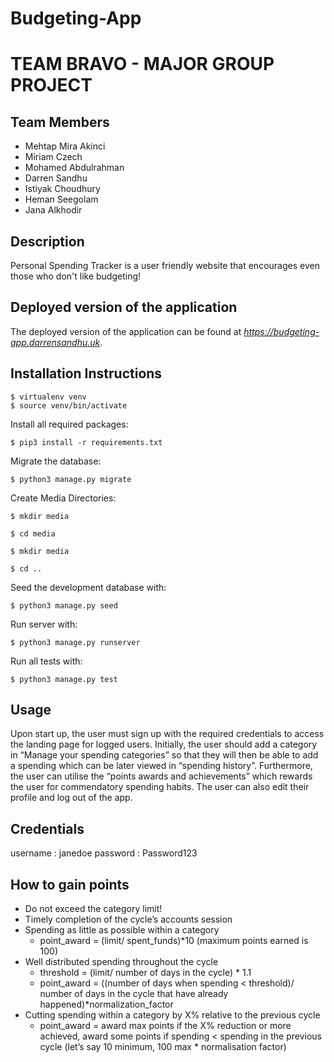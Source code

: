 # Budgeting-App
# TEAM BRAVO - MAJOR GROUP PROJECT 

## Team Members 
- Mehtap Mira Akinci
- Miriam Czech
- Mohamed Abdulrahman
- Darren Sandhu
- Istiyak Choudhury
- Heman Seegolam 
- Jana Alkhodir

## Description
Personal Spending Tracker is a user friendly website that encourages even those who don't like budgeting! 

## Deployed version of the application
The deployed version of the application can be found at *https://budgeting-app.darrensandhu.uk*.

## Installation Instructions 
```
$ virtualenv venv
$ source venv/bin/activate
```

Install all required packages:

```
$ pip3 install -r requirements.txt
```

Migrate the database:

```
$ python3 manage.py migrate
```

Create Media Directories:

```
$ mkdir media
```

```
$ cd media
```

```
$ mkdir media
```

```
$ cd ..
```

Seed the development database with:

```
$ python3 manage.py seed
```

Run server with:
```
$ python3 manage.py runserver
```

Run all tests with:
```
$ python3 manage.py test
```

## Usage
Upon start up, the user must sign up with the required credentials to access the landing page for logged users. 
Initially, the user should add a category in “Manage your spending categories” so that they will then be able to add a spending which can be later viewed in “spending history”. Furthermore, the user can utilise the “points awards and achievements” which rewards the user for commendatory spending habits. The user can also edit their profile and log out of the app.

## Credentials
username : janedoe
password : Password123

## How to gain points 
* Do not exceed the category limit!
* Timely completion of the cycle’s accounts session 
* Spending as little as possible within a category
    * point_award = (limit/ spent_funds)*10 (maximum points earned is 100)
* Well distributed spending throughout the cycle
    * threshold = (limit/ number of days in the cycle) * 1.1
    * point_award = ((number of days when spending < threshold)/ number of days in the cycle that have already happened)*normalization_factor
* Cutting spending within a category by X% relative to the previous cycle
    * point_award = award max points if the X% reduction or more achieved, award some points if spending < spending in the previous cycle (let’s say 10 minimum, 100 max * normalisation factor) 
